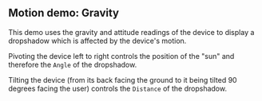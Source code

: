 ## Motion demo: Gravity
This demo uses the gravity and attitude readings of the device to display a dropshadow which is affected by the device's motion.

Pivoting the device left to right controls the position of the "sun" and therefore the `Angle` of the dropshadow.

Tilting the device (from its back facing the ground to it being tilted 90 degrees facing the user) controls the `Distance` of the dropshadow.
